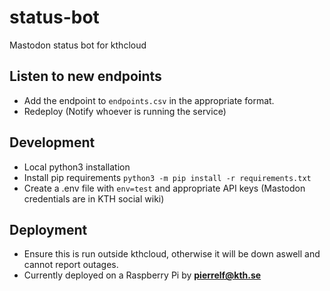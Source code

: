 # status-bot
Mastodon status bot for kthcloud

## Listen to new endpoints
- Add the endpoint to `endpoints.csv` in the appropriate format.
- Redeploy (Notify whoever is running the service)

## Development
- Local python3 installation
- Install pip requirements `python3 -m pip install -r requirements.txt`
- Create a .env file with `env=test` and appropriate API keys (Mastodon credentials are in KTH social wiki)

## Deployment
- Ensure this is run outside kthcloud, otherwise it will be down aswell and cannot report outages.
- Currently deployed on a Raspberry Pi by **pierrelf@kth.se**
